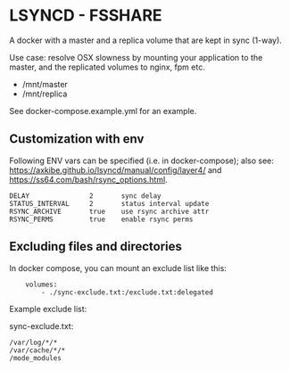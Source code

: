 # LSYNCD - FSSHARE

A docker with a master and a replica volume that are kept in sync (1-way).

Use case: resolve OSX slowness by mounting your application to the master,
and the replicated volumes to nginx, fpm etc.

* /mnt/master
* /mnt/replica

See docker-compose.example.yml for an example.

## Customization with env 

Following ENV vars can be specified (i.e. in docker-compose);
also see: https://axkibe.github.io/lsyncd/manual/config/layer4/ and
https://ss64.com/bash/rsync_options.html.


    DELAY               2       sync delay
    STATUS_INTERVAL     2       status interval update
    RSYNC_ARCHIVE       true    use rsync archive attr
    RSYNC_PERMS         true    enable rsync perms

## Excluding files and directories

In docker compose, you can mount an exclude list like this:

        volumes:
            - ./sync-exclude.txt:/exclude.txt:delegated
            
Example exclude list:

sync-exclude.txt:
```
/var/log/*/*
/var/cache/*/*
/mode_modules
```           
 